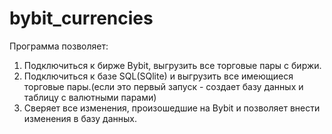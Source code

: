 # bybit_currencies
Программа позволяет:
1. Подключиться к бирже Bybit, выгрузить все торговые пары с биржи.
2. Подключиться к базе SQL(SQlite) и выгрузить все имеющиеся торговые пары.(если это первый запуск - создает базу данных и таблицу с валютными парами)
3. Сверяет все изменения, произошедшие на Bybit и позволяет внести изменения в базу данных.
